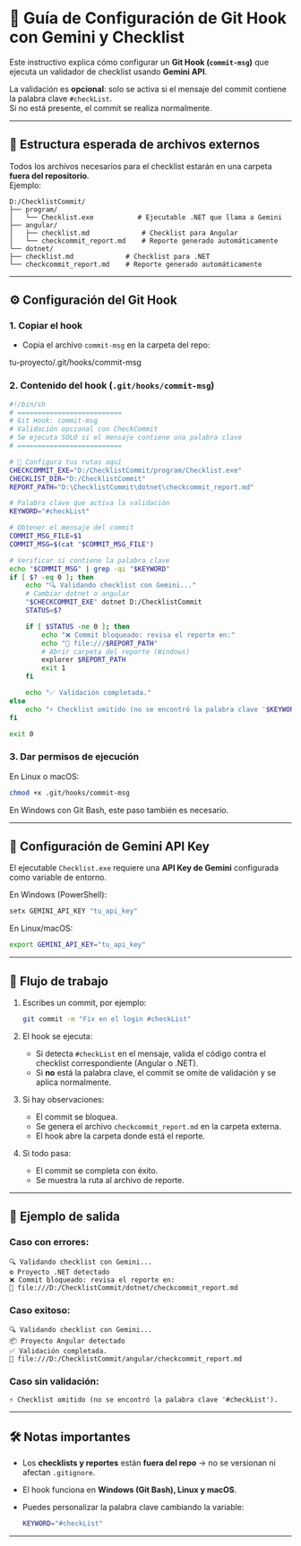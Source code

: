 
# 📝 Guía de Configuración de Git Hook con Gemini y Checklist

Este instructivo explica cómo configurar un **Git Hook (`commit-msg`)** que ejecuta un validador de checklist usando **Gemini API**.  

La validación es **opcional**: solo se activa si el mensaje del commit contiene la palabra clave `#checkList`.  
Si no está presente, el commit se realiza normalmente.

---

## 📂 Estructura esperada de archivos externos

Todos los archivos necesarios para el checklist estarán en una carpeta **fuera del repositorio**.  
Ejemplo:

```
D:/ChecklistCommit/
├── program/
│   └── Checklist.exe           # Ejecutable .NET que llama a Gemini
├── angular/
│   ├── checklist.md             # Checklist para Angular
│   └── checkcommit_report.md    # Reporte generado automáticamente
└── dotnet/
├── checklist.md             # Checklist para .NET
└── checkcommit_report.md    # Reporte generado automáticamente

```
---

## ⚙️ Configuración del Git Hook

### 1. Copiar el hook
- Copia el archivo `commit-msg` en la carpeta del repo:


tu-proyecto/.git/hooks/commit-msg



### 2. Contenido del hook (`.git/hooks/commit-msg`)

```sh
#!/bin/sh
# ==========================
# Git Hook: commit-msg
# Validación opcional con CheckCommit
# Se ejecuta SOLO si el mensaje contiene una palabra clave
# ==========================

# 🔧 Configura tus rutas aquí
CHECKCOMMIT_EXE="D:/ChecklistCommit/program/Checklist.exe"
CHECKLIST_DIR="D:/ChecklistCommit"
REPORT_PATH="D:\ChecklistCommit\dotnet\checkcommit_report.md"

# Palabra clave que activa la validación
KEYWORD="#checkList"

# Obtener el mensaje del commit
COMMIT_MSG_FILE=$1
COMMIT_MSG=$(cat "$COMMIT_MSG_FILE")

# Verificar si contiene la palabra clave
echo "$COMMIT_MSG" | grep -qi "$KEYWORD"
if [ $? -eq 0 ]; then
    echo "🔍 Validando checklist con Gemini..."
	# Cambiar dotnet o angular
    "$CHECKCOMMIT_EXE" dotnet D:/ChecklistCommit
    STATUS=$?

    if [ $STATUS -ne 0 ]; then
        echo "❌ Commit bloqueado: revisa el reporte en:"
        echo "📄 file:///$REPORT_PATH"
        # Abrir carpeta del reporte (Windows)
        explorer $REPORT_PATH
        exit 1
    fi

    echo "✅ Validación completada."
else
    echo "⚡ Checklist omitido (no se encontró la palabra clave '$KEYWORD')."
fi

exit 0

```

### 3. Dar permisos de ejecución

En Linux o macOS:

```sh
chmod +x .git/hooks/commit-msg
```

En Windows con Git Bash, este paso también es necesario.

---

## 🔑 Configuración de Gemini API Key

El ejecutable `Checklist.exe` requiere una **API Key de Gemini** configurada como variable de entorno.

En Windows (PowerShell):

```powershell
setx GEMINI_API_KEY "tu_api_key"
```

En Linux/macOS:

```sh
export GEMINI_API_KEY="tu_api_key"
```

---

## 🚀 Flujo de trabajo

1. Escribes un commit, por ejemplo:

   ```sh
   git commit -m "Fix en el login #checkList"
   ```

2. El hook se ejecuta:

   * Si detecta `#checkList` en el mensaje, valida el código contra el checklist correspondiente (Angular o .NET).
   * Si **no** está la palabra clave, el commit se omite de validación y se aplica normalmente.

3. Si hay observaciones:

   * El commit se bloquea.
   * Se genera el archivo `checkcommit_report.md` en la carpeta externa.
   * El hook abre la carpeta donde está el reporte.

4. Si todo pasa:

   * El commit se completa con éxito.
   * Se muestra la ruta al archivo de reporte.

---

## 📄 Ejemplo de salida

### Caso con errores:

```
🔍 Validando checklist con Gemini...
⚙️ Proyecto .NET detectado
❌ Commit bloqueado: revisa el reporte en:
📄 file:///D:/ChecklistCommit/dotnet/checkcommit_report.md
```

### Caso exitoso:

```
🔍 Validando checklist con Gemini...
📦 Proyecto Angular detectado
✅ Validación completada.
📄 file:///D:/ChecklistCommit/angular/checkcommit_report.md
```

### Caso sin validación:

```
⚡ Checklist omitido (no se encontró la palabra clave '#checkList').
```

---

## 🛠️ Notas importantes

* Los **checklists y reportes** están **fuera del repo** → no se versionan ni afectan `.gitignore`.
* El hook funciona en **Windows (Git Bash), Linux y macOS**.
* Puedes personalizar la palabra clave cambiando la variable:

  ```sh
  KEYWORD="#checkList"
  ```

---

